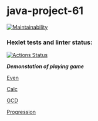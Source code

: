 # java-project-61
[![Maintainability](https://api.codeclimate.com/v1/badges/bc953fb0ab378995dab3/maintainability)](https://codeclimate.com/github/ungrome/java-project-61/maintainability)

### Hexlet tests and linter status:
[![Actions Status](https://github.com/ungrome/java-project-61/workflows/hexlet-check/badge.svg)](https://github.com/ungrome/java-project-61/actions)


***Demonstation of playing game***

[Even](https://asciinema.org/a/apPuSarylJCWi4GlgBfTzwdvz
)

[Calc](https://asciinema.org/a/GfSgvTqe9qc8QjYu9S2qJqkuA
)

[GCD](https://asciinema.org/a/bVzRneAPCKVgAOFNRJuw5s5LX
)

[Progression](https://asciinema.org/a/BSuJyG6ujSweA8BDm7rFI2iVl
)